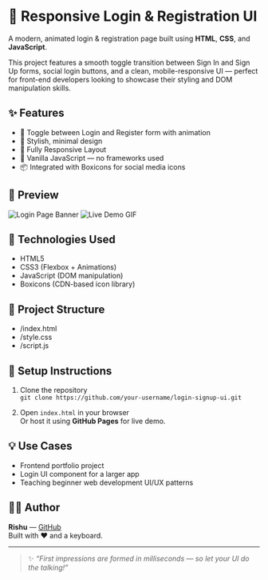 # 🚀 Responsive Login & Registration UI

A modern, animated login & registration page built using **HTML**, **CSS**, and **JavaScript**.

This project features a smooth toggle transition between Sign In and Sign Up forms, social login buttons, and a clean, mobile-responsive UI — perfect for front-end developers looking to showcase their styling and DOM manipulation skills.

## ✨ Features

- 🔄 Toggle between Login and Register form with animation
- 🎨 Stylish, minimal design
- 📱 Fully Responsive Layout
- 🧠 Vanilla JavaScript — no frameworks used
- 📦 Integrated with Boxicons for social media icons

## 📸 Preview

![Login Page Banner](./banner.png) <!-- Add your own banner image here -->
![Live Demo GIF](./demo.gif) <!-- Add your recorded GIF here -->

## 🚀 Technologies Used

- HTML5
- CSS3 (Flexbox + Animations)
- JavaScript (DOM manipulation)
- Boxicons (CDN-based icon library)

## 📂 Project Structure

- /index.html
- /style.css
- /script.js


## 🔧 Setup Instructions

1. Clone the repository  
   `git clone https://github.com/your-username/login-signup-ui.git`

2. Open `index.html` in your browser  
   Or host it using **GitHub Pages** for live demo.

## 💡 Use Cases

- Frontend portfolio project
- Login UI component for a larger app
- Teaching beginner web development UI/UX patterns

## 👨‍💻 Author

**Rishu** — [GitHub](https://github.com/your-username)  
Built with ❤️ and a keyboard.

---

> ✨ _“First impressions are formed in milliseconds — so let your UI do the talking!”_
